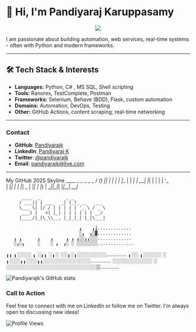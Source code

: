 # 👋 Hi, I'm Pandiyaraj Karuppasamy

<p align="center">
  <img src="https://capsule-render.vercel.app/api?text=Welcome%20to%20My%20GitHub!&animation=fadeIn&type=waving&color=gradient&height=100"/>
</p>

I am passionate about building automation, web services, real-time systems - often with Python and modern frameworks. 

---
## 🛠️ Tech Stack & Interests

- **Languages:** Python, C# , MS SQL, Shell scripting
- **Tools**: Ranorex, TestComplete, Postman
- **Frameworks:** Selenium, Behave (BDD), Flask, custom automation
- **Domains:** Automation, DevOps, Testing
- **Other:** GitHub Actions, content scraping, real-time networking
---
### Contact
- **GitHub**: [Pandiyarajk](https://github.com/Pandiyarajk)
- **LinkedIn**: [Pandiyaraj K](https://www.linkedin.com/in/pandiyaraj-k-49353467/)
- **Twitter**: [@pandiyarajk](https://twitter.com/pandiyarajk)
- **Email**: [pandiyarajk@live.com](mailto:pandiyarajk@live.com)
---
My GitHub 2025 Skyline
           ____ _ _   _   _       _
          / ___(_) |_| | | |_   _| |__
         | |  _| | __| |_| | | | | '_ \
         | |_| | | |_|  _  | |_| | |_) |
          \____|_|\__|_| |_|\__,_|_.__/

          ____  _          _ _
         / ___|| | ___   _| (_)_ __   ___
         \___ \| |/ / | | | | | '_ \ / _ \
          ___) |   <| |_| | | | | | | __/
         |____/|_|\_\\__, |_|_|_| |_|\___|
         
                                ╻    ╻╽.............
                                ░╻  ╻░▓.............
       ╻ ╻      ╻    ╻     ╻ ╻ ╻░░╻╻░░░.............
       ░╻░╻     ░    ░ ╻  ╻░ ░ ░░░░░░░░..............
 ╻╻   ╻░░░░ ╻   ░╻╻  ░╻░  ░░╻░╻░░░░░░░░..............
╻░░  ╻░░░░░ ░  ╻░░░╻╻░░░╻╻░░░░░░░░░░░░░..............
░░░░░░░░░░░ ░ ░░░░░░░░░░░░░░░░░░░░░░░░░▒.............

![Pandiyarajk's GitHub stats](https://github-readme-stats.vercel.app/api?username=pandiyarajk&show_icons=true&theme=transparent)
         
### Call to Action
Feel free to connect with me on LinkedIn or follow me on Twitter. I'm always open to discussing new ideas!

![Profile Views](https://komarev.com/ghpvc/?username=Pandiyarajk&color=blue)
<!--
**Pandiyarajk/Pandiyarajk** is a ✨ _special_ ✨ repository because its `README.md` (this file) appears on your GitHub profile.

Here are some ideas to get you started:

- 🔭 I’m currently working on ...
- 🌱 I’m currently learning ...
- 👯 I’m looking to collaborate on ...
- 🤔 I’m looking for help with ...
- 💬 Ask me about ...
- 📫 How to reach me: ...
- 😄 Pronouns: ...
- ⚡ Fun fact: ...
-->
